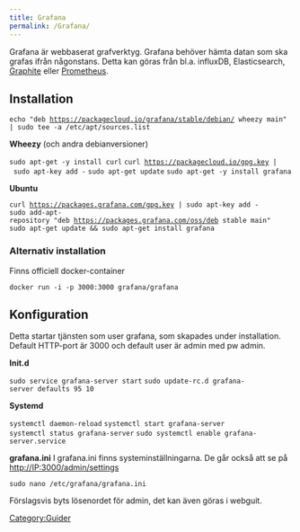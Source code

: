```yaml
---
title: Grafana
permalink: /Grafana/
---
```


Grafana är webbaserat grafverktyg. Grafana behöver hämta datan som ska
grafas ifrån någonstans. Detta kan göras från bl.a. influxDB,
Elasticsearch, [Graphite](/Graphite "wikilink") eller
[Prometheus](/Prometheus "wikilink").

Installation
------------

`echo "deb `[`https://packagecloud.io/grafana/stable/debian/`](https://packagecloud.io/grafana/stable/debian/)` wheezy main" | sudo tee -a /etc/apt/sources.list`

**Wheezy** (och andra debianversioner)

`sudo apt-get -y install curl`
`curl `[`https://packagecloud.io/gpg.key`](https://packagecloud.io/gpg.key)` | sudo apt-key add -`
`sudo apt-get update`
`sudo apt-get -y install grafana`

**Ubuntu**

`curl `[`https://packages.grafana.com/gpg.key`](https://packages.grafana.com/gpg.key)` | sudo apt-key add -`
`sudo add-apt-repository "deb `[`https://packages.grafana.com/oss/deb`](https://packages.grafana.com/oss/deb)` stable main"`
`sudo apt-get update && sudo apt-get install grafana`

### Alternativ installation

Finns officiell docker-container

`docker run -i -p 3000:3000 grafana/grafana`

Konfiguration
-------------

Detta startar tjänsten som user grafana, som skapades under
installation. Default HTTP-port är 3000 och default user är admin med pw
admin.

**Init.d**

`sudo service grafana-server start`
`sudo update-rc.d grafana-server defaults 95 10`

**Systemd**

`systemctl daemon-reload`
`systemctl start grafana-server`
`systemctl status grafana-server`
`sudo systemctl enable grafana-server.service`

**grafana.ini** I grafana.ini finns systeminställningarna. De går också
att se på <http://IP:3000/admin/settings>

`sudo nano /etc/grafana/grafana.ini`

Förslagsvis byts lösenordet för admin, det kan även göras i webguit.

[Category:Guider](/Category:Guider "wikilink")